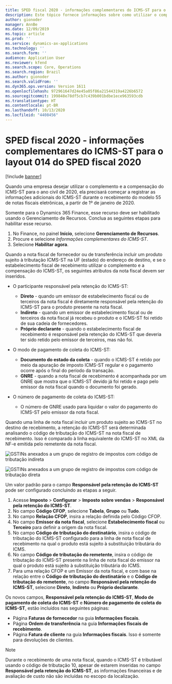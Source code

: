 ```yaml
---
title: SPED fiscal 2020 - informações complementares do ICMS-ST para o layout 014 do SPED fiscal 2020
description: Este tópico fornece informações sobre como utilizar o complemento e a compensação do ICMS-ST para o ano civil de 2020.
author: gionoder
manager: AnnBe
ms.date: 12/09/2019
ms.topic: article
ms.prod: ''
ms.service: dynamics-ax-applications
ms.technology: ''
ms.search.form: ''
audience: Application User
ms.reviewer: kfend
ms.search.scope: Core, Operations
ms.search.region: Brazil
ms.author: gionoder
ms.search.validFrom: ''
ms.dyn365.ops.version: Version 1611
ms.openlocfilehash: 972961647d24e45a05f86a21544319a4226b6572
ms.sourcegitcommit: 199848e78df5cb7c439b001bdbe1ece963593cdb
ms.translationtype: HT
ms.contentlocale: pt-BR
ms.lasthandoff: 10/13/2020
ms.locfileid: "4408456"
---
```

# <a name="sped-fiscal-2020---complementary-information-of-the-icms-st-for-sped-fiscal-2020-layout-014"></a>SPED fiscal 2020 - informações complementares do ICMS-ST para o layout 014 do SPED fiscal 2020

[!include [banner](../includes/banner.md)]

Quando uma empresa desejar utilizar o complemento e a compensação do ICMS-ST para o ano civil de 2020, ela precisará começar a registrar as informações adicionais do ICMS-ST durante o recebimento do modelo 55 de notas fiscais eletrônicas, a partir de 1º de janeiro de 2020.

Somente para o Dynamics 365 Finance, esse recurso deve ser habilitado usando o Gerenciamento de Recursos. Conclua as seguintes etapas para habilitar esse recurso.

1. No Finance, no painel **Início**, selecione **Gerenciamento de Recursos**.
3. Procure e selecione *Informações complementares do ICMS-ST*.
4. Selecione **Habilitar agora**.

Quando a nota fiscal de fornecedor ou de transferência incluir um produto sujeito à tributação ICMS-ST na UF (estado) do endereço de destino, e se o estabelecimento fiscal de recebimento utilizar o complemento e a compensação do ICMS-ST, os seguintes atributos da nota fiscal devem ser inseridos.

- O participante responsável pela retenção do ICMS-ST:
        
    - **Direto** - quando um emissor de estabelecimento fiscal ou de terceiros da nota fiscal é diretamente responsável pela retenção do ICMS-ST para o produto presente na nota fiscal.
    - **Indireto** - quando um emissor de estabelecimento fiscal ou de terceiros da nota fiscal já recebeu o produto e o ICMS-ST foi retido de sua cadeia de fornecedores.
    - **Próprio declarante** - quando o estabelecimento fiscal de recebimento é responsável pela retenção do ICMS-ST que deveria ter sido retido pelo emissor de terceiros, mas não foi.
    
- O modo de pagamento de coleta do ICMS-ST:
        
    - **Documento do estado da coleta** - quando o ICMS-ST é retido por meio da apuração de imposto ICMS-ST regular e o pagamento ocorre após o final do período da transação.
    - **GNRE** - quando a nota fiscal de recebimento é acompanhada por um GNRE que mostra que o ICMS-ST devido já foi retido e pago pelo emissor da nota fiscal quando o documento foi gerado.
    
- O número de pagamento de coleta do ICMS-ST: 
    - O número de GNRE usado para liquidar o valor do pagamento do ICMS-ST pelo emissor da nota fiscal.

Quando uma linha de nota fiscal incluir um produto sujeito ao ICMS-ST no destino de recebimento, a retenção do ICMS-ST será determinada analisando o código de tributação do ICMS-ST na nota fiscal de recebimento. Isso é comparado à linha equivalente do ICMS-ST no XML da NF-e emitida pelo remetente da nota fiscal.

![GSTINs anexados a um grupo de registro de impostos com código de tributação indireta](media/complementary-info-figure-01.PNG)

![GSTINs anexados a um grupo de registro de impostos com código de tributação direta](media/complementary-info-figure-02.PNG)

Um valor padrão para o campo **Responsável pela retenção do ICMS-ST** pode ser configurado concluindo as etapas a seguir.

1. Acesse **Imposto** > **Configurar** > **Imposto sobre vendas** > **Responsável pela retenção do ICMS-ST**.
2. No campo **Código CFOP**, selecione **Tabela**, **Grupo** ou **Tudo**.
3. No campo **Relação CFOP**, insira a relação definida pelo Código CFOP.
4. No campo **Emissor da nota fiscal**, selecione **Estabelecimento fiscal** ou **Terceiro** para definir a origem da nota fiscal.
5. No campo **Código de tributação do destinatário**, insira o código de tributação do ICMS-ST configurado para a linha de nota fiscal de recebimento na qual o produto está sujeito à substituição tributária do ICMS.
6. No campo **Código de tributação do remetente**, insira o código de tributação do ICMS-ST presente na linha de nota fiscal do emissor na qual o produto está sujeito à substituição tributária do ICMS.
7. Para uma relação CFOP e um Emissor da nota fiscal, e com base na relação entre o **Código de tributação do destinatário** e o **Código de tributação do remetente**, no campo **Responsável pela retenção do ICMS-ST**, selecione **Direto**, **Indireto** ou **Próprio declarante**.

Os novos campos, **Responsável pela retenção do ICMS-ST**, **Modo de pagamento de coleta do ICMS-ST** e **Número de pagamento de coleta do ICMS-ST**, estão incluídos nas seguintes páginas:

- Página **Faturas de fornecedor** na guia **Informações fiscais**.
- Página **Ordem de transferência** na guia **Informações fiscais de recebimento**.
- Página **Fatura de cliente** na guia **Informações fiscais**. Isso é somente para devoluções de clientes.

> [!NOTE]
> Durante o recebimento de uma nota fiscal, quando o ICMS-ST é tributável usando o código de tributação 10, apesar de estarem inseridas no campo **Responsável pela retenção do ICMS-ST**, as informações financeiras e de avaliação de custo não são incluídas no escopo da localização.
